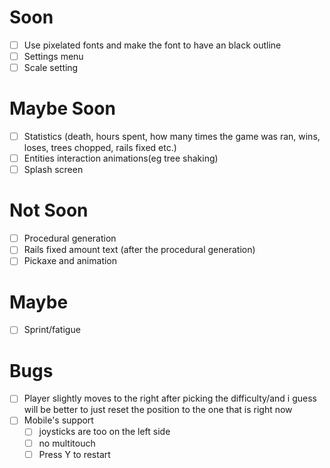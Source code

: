 # Soon
- [ ] Use pixelated fonts and make the font to have an black outline
- [ ] Settings menu
- [ ] Scale setting

# Maybe Soon
- [ ] Statistics (death, hours spent, how many times the game was ran, wins, loses, trees chopped, rails fixed etc.)
- [ ] Entities interaction animations(eg tree shaking)
- [ ] Splash screen

# Not Soon
- [ ] Procedural generation
- [ ] Rails fixed amount text (after the procedural generation)
- [ ] Pickaxe and animation

# Maybe
- [ ] Sprint/fatigue

# Bugs
- [ ] Player slightly moves to the right after picking the difficulty/and i guess will be better to just reset the position to the one that is right now
- [ ] Mobile's support
  - [ ] joysticks are too on the left side
  - [ ] no multitouch
  - [ ] Press Y to restart

